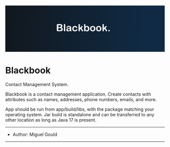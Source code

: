 ![Blackbook Logo](https://github.com/miggboy/Blackbook/blob/master/app/src/main/resources/IMG/logo.png)

# Blackbook
Contact Management System.

Blackbook is a contact management application. Create contacts with attributes such as names, addresses, phone numbers, emails, and more.

App should be run from app/build/libs, with the package matching your operating system. Jar build is standalone and can be transferred to any other location as long as Java 17 is present.

---
- Author: Miguel Gould
---
